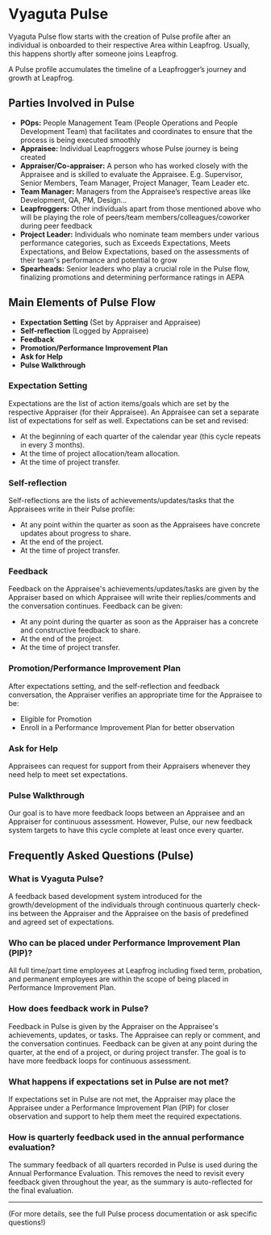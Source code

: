 # Vyaguta Pulse

Vyaguta Pulse flow starts with the creation of Pulse profile after an individual is onboarded to their respective Area within Leapfrog. Usually, this happens shortly after someone joins Leapfrog.

A Pulse profile accumulates the timeline of a Leapfrogger’s journey and growth at Leapfrog.

## Parties Involved in Pulse

- **POps:** People Management Team (People Operations and People Development Team) that facilitates and coordinates to ensure that the process is being executed smoothly
- **Appraisee:** Individual Leapfroggers whose Pulse journey is being created
- **Appraiser/Co-appraiser:** A person who has worked closely with the Appraisee and is skilled to evaluate the Appraisee. E.g. Supervisor, Senior Members, Team Manager, Project Manager, Team Leader etc.
- **Team Manager:** Managers from the Appraisee’s respective areas like Development, QA, PM, Design…
- **Leapfroggers:** Other individuals apart from those mentioned above who will be playing the role of peers/team members/colleagues/coworker during peer feedback
- **Project Leader:** Individuals who nominate team members under various performance categories, such as Exceeds Expectations, Meets Expectations, and Below Expectations, based on the assessments of their team's performance and potential to grow
- **Spearheads:** Senior leaders who play a crucial role in the Pulse flow, finalizing promotions and determining performance ratings in AEPA

## Main Elements of Pulse Flow

- **Expectation Setting** (Set by Appraiser and Appraisee)
- **Self-reflection** (Logged by Appraisee)
- **Feedback**
- **Promotion/Performance Improvement Plan**
- **Ask for Help**
- **Pulse Walkthrough**

### Expectation Setting

Expectations are the list of action items/goals which are set by the respective Appraiser (for their Appraisee). An Appraisee can set a separate list of expectations for self as well. Expectations can be set and revised:

- At the beginning of each quarter of the calendar year (this cycle repeats in every 3 months).
- At the time of project allocation/team allocation.
- At the time of project transfer.

### Self-reflection

Self-reflections are the lists of achievements/updates/tasks that the Appraisees write in their Pulse profile:

- At any point within the quarter as soon as the Appraisees have concrete updates about progress to share.
- At the end of the project.
- At the time of project transfer.

### Feedback

Feedback on the Appraisee's achievements/updates/tasks are given by the Appraiser based on which Appraisee will write their replies/comments and the conversation continues. Feedback can be given:

- At any point during the quarter as soon as the Appraiser has a concrete and constructive feedback to share.
- At the end of the project.
- At the time of project transfer.

### Promotion/Performance Improvement Plan

After expectations setting, and the self-reflection and feedback conversation, the Appraiser verifies an appropriate time for the Appraisee to be:

- Eligible for Promotion
- Enroll in a Performance Improvement Plan for better observation

### Ask for Help

Appraisees can request for support from their Appraisers whenever they need help to meet set expectations.

### Pulse Walkthrough

Our goal is to have more feedback loops between an Appraisee and an Appraiser for continuous assessment. However, Pulse, our new feedback system targets to have this cycle complete at least once every quarter.

## Frequently Asked Questions (Pulse)

### What is Vyaguta Pulse?

A feedback based development system introduced for the growth/development of the individuals through continuous quarterly check-ins between the Appraiser and the Appraisee on the basis of predefined and agreed set of expectations.

### Who can be placed under Performance Improvement Plan (PIP)?

All full time/part time employees at Leapfrog including fixed term, probation, and permanent employees are within the scope of being placed in Performance Improvement Plan.

### How does feedback work in Pulse?

Feedback in Pulse is given by the Appraiser on the Appraisee's achievements, updates, or tasks. The Appraisee can reply or comment, and the conversation continues. Feedback can be given at any point during the quarter, at the end of a project, or during project transfer. The goal is to have more feedback loops for continuous assessment.

### What happens if expectations set in Pulse are not met?

If expectations set in Pulse are not met, the Appraiser may place the Appraisee under a Performance Improvement Plan (PIP) for closer observation and support to help them meet the required expectations.

### How is quarterly feedback used in the annual performance evaluation?

The summary feedback of all quarters recorded in Pulse is used during the Annual Performance Evaluation. This removes the need to revisit every feedback given throughout the year, as the summary is auto-reflected for the final evaluation.

---

(For more details, see the full Pulse process documentation or ask specific questions!)
